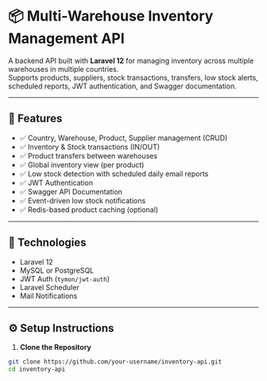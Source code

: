 # 📦 Multi-Warehouse Inventory Management API

A backend API built with **Laravel 12** for managing inventory across multiple warehouses in multiple countries.  
Supports products, suppliers, stock transactions, transfers, low stock alerts, scheduled reports, JWT authentication, and Swagger documentation.

---

## 🚀 Features

-   ✅ Country, Warehouse, Product, Supplier management (CRUD)
-   ✅ Inventory & Stock transactions (IN/OUT)
-   ✅ Product transfers between warehouses
-   ✅ Global inventory view (per product)
-   ✅ Low stock detection with scheduled daily email reports
-   ✅ JWT Authentication
-   ✅ Swagger API Documentation
-   ✅ Event-driven low stock notifications
-   ✅ Redis-based product caching (optional)

---

## 📁 Technologies

-   Laravel 12
-   MySQL or PostgreSQL
-   JWT Auth (`tymon/jwt-auth`)
-   Laravel Scheduler
-   Mail Notifications

---

## ⚙️ Setup Instructions

1. **Clone the Repository**

```bash
git clone https://github.com/your-username/inventory-api.git
cd inventory-api
```
